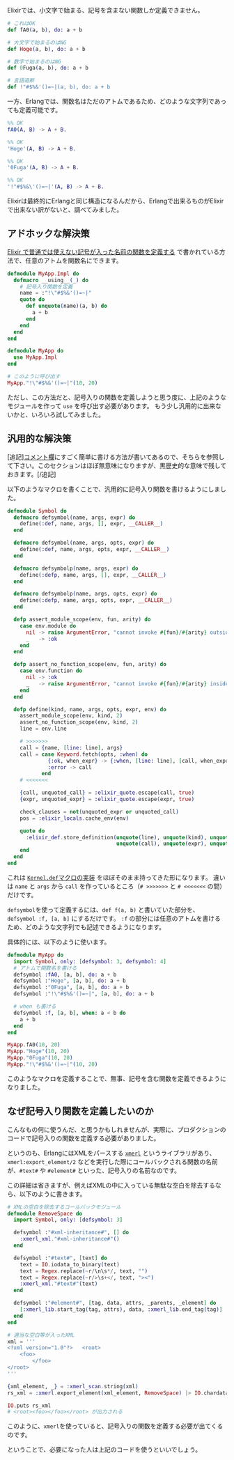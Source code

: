 Elixirでは、小文字で始まる、記号を含まない関数しか定義できません。

```elixir
# これはOK
def fA0(a, b), do: a + b

# 大文字で始まるのはNG
def Hoge(a, b), do: a + b

# 数字で始まるのはNG
def 0Fuga(a, b), do: a + b

# 言語道断
def !"#$%&'()=~|(a, b), do: a + b
```

一方、Erlangでは、関数名はただのアトムであるため、どのような文字列であっても定義可能です。

```erlang
%% OK
fA0(A, B) -> A + B.

%% OK
'Hoge'(A, B) -> A + B.

%% OK
'0Fuga'(A, B) -> A + B.

%% OK
'!"#$%&\'()=~|'(A, B) -> A + B.
```

Elixirは最終的にErlangと同じ構造になるんだから、Erlangで出来るものがElixirで出来ない訳がないと、調べてみました。

## アドホックな解決策

[Elixir で普通では使えない記号が入った名前の関数を定義する](http://qiita.com/uasi/items/2d5dc9a06bc55b96ed6f) で書かれている方法で、任意のアトムを関数名にできます。

```elixir
defmodule MyApp.Impl do
  defmacro __using__(_) do
    # 記号入り関数を定義
    name = :"!\"#$%&'()=~|"
    quote do
      def unquote(name)(a, b) do
        a + b
      end
    end
  end
end

defmodule MyApp do
  use MyApp.Impl
end

# このように呼び出す
MyApp."!\"#$%&'()=~|"(10, 20)
```

ただし、この方法だと、記号入りの関数を定義しようと思う度に、上記のようなモジュールを作って `use` を呼び出す必要があります。
もう少し汎用的に出来ないかと、いろいろ試してみました。

## 汎用的な解決策

[追記][コメント欄](http://qiita.com/melpon/items/451fdcd5be67f269a9af#comment-a2f4f7037beaf3e45872)にすごく簡単に書ける方法が書いてあるので、そちらを参照して下さい。このセクションはほぼ無意味になりますが、黒歴史的な意味で残しておきます。[/追記]

以下のようなマクロを書くことで、汎用的に記号入り関数を書けるようにしました。

```elixir
defmodule Symbol do
  defmacro defsymbol(name, args, expr) do
    define(:def, name, args, [], expr, __CALLER__)
  end

  defmacro defsymbol(name, args, opts, expr) do
    define(:def, name, args, opts, expr, __CALLER__)
  end

  defmacro defsymbolp(name, args, expr) do
    define(:defp, name, args, [], expr, __CALLER__)
  end

  defmacro defsymbolp(name, args, opts, expr) do
    define(:defp, name, args, opts, expr, __CALLER__)
  end

  defp assert_module_scope(env, fun, arity) do
    case env.module do
      nil -> raise ArgumentError, "cannot invoke #{fun}/#{arity} outside module"
      _   -> :ok
    end
  end

  defp assert_no_function_scope(env, fun, arity) do
    case env.function do
      nil -> :ok
      _   -> raise ArgumentError, "cannot invoke #{fun}/#{arity} inside function/macro"
    end
  end

  defp define(kind, name, args, opts, expr, env) do
    assert_module_scope(env, kind, 2)
    assert_no_function_scope(env, kind, 2)
    line = env.line

    # >>>>>>>
    call = {name, [line: line], args}
    call = case Keyword.fetch(opts, :when) do
             {:ok, when_expr} -> {:when, [line: line], [call, when_expr]}
             :error -> call
           end
    # <<<<<<<

    {call, unquoted_call} = :elixir_quote.escape(call, true)
    {expr, unquoted_expr} = :elixir_quote.escape(expr, true)

    check_clauses = not(unquoted_expr or unquoted_call)
    pos = :elixir_locals.cache_env(env)

    quote do
      :elixir_def.store_definition(unquote(line), unquote(kind), unquote(check_clauses),
                                   unquote(call), unquote(expr), unquote(pos))
    end
  end
end
```

これは [`Kernel.def`マクロの実装](https://github.com/elixir-lang/elixir/blob/07e05c5fd48495c860b840364e8f4f6e63cecb5b/lib/elixir/lib/kernel.ex#L3457) をほぼそのまま持ってきた形になります。
違いは `name` と `args` から `call` を作っているところ（`# >>>>>>>` と `# <<<<<<<` の間）だけです。

`defsymbol`を使って定義するには、`def f(a, b)` と書いていた部分を、`defsymbol :f, [a, b]` にするだけです。
`:f` の部分には任意のアトムを書けるため、どのような文字列でも記述できるようになります。

具体的には、以下のように使います。

```elixir
defmodule MyApp do
  import Symbol, only: [defsymbol: 3, defsymbol: 4]
  # アトムで関数名を書ける
  defsymbol :fA0, [a, b], do: a + b
  defsymbol :"Hoge", [a, b], do: a + b
  defsymbol :"0Fuga", [a, b], do: a + b
  defsymbol :"!\"#$%&'()=~|", [a, b], do: a + b

  # when も書ける
  defsymbol :f, [a, b], when: a < b do
    a + b
  end
end

MyApp.fA0(10, 20)
MyApp."Hoge"(10, 20)
MyApp."0Fuga"(10, 20)
MyApp."!\"#$%&'()=~|"(10, 20)
```

このようなマクロを定義することで、無事、記号を含む関数を定義できるようになりました。

## なぜ記号入り関数を定義したいのか

こんなもの何に使うんだ、と思うかもしれませんが、実際に、プロダクションのコードで記号入りの関数を定義する必要がありました。

というのも、ErlangにはXMLをパースする [`xmerl`](http://erlang.org/doc/man/xmerl.html) というライブラリがあり、`xmerl:export_element/2` などを実行した際にコールバックされる関数の名前が、`#text#` や `#element#` といった、記号入りの名前なのです。

この詳細は省きますが、例えばXMLの中に入っている無駄な空白を除去するなら、以下のように書きます。

```elixir
# XMLの空白を除去するコールバックモジュール
defmodule RemoveSpace do
  import Symbol, only: [defsymbol: 3]

  defsymbol :"#xml-inheritance#", [] do
    :xmerl_xml."#xml-inheritance#"()
  end

  defsymbol :"#text#", [text] do
    text = IO.iodata_to_binary(text)
    text = Regex.replace(~r/\n\s*/, text, "")
    text = Regex.replace(~r/>\s+</, text, "><")
    :xmerl_xml."#text#"(text)
  end

  defsymbol :"#element#", [tag, data, attrs, _parents, _element] do
    [:xmerl_lib.start_tag(tag, attrs), data, :xmerl_lib.end_tag(tag)]
  end
end

# 適当な空白等が入ったXML
xml = '''
<?xml version="1.0"?>   <root>
    <foo>
        </foo>
</root>
'''

{xml_element, _} = :xmerl_scan.string(xml)
rs_xml = :xmerl.export_element(xml_element, RemoveSpace) |> IO.chardata_to_string()

IO.puts rs_xml
# <root><foo></foo></root> が出力される
```

このように、`xmerl`を使っていると、記号入りの関数を定義する必要が出てくるのです。

ということで、必要になった人は上記のコードを使うといいでしょう。
